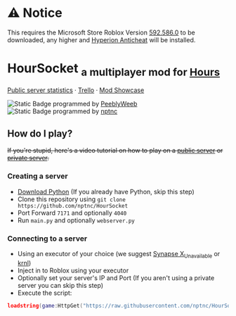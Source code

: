 
# ⚠️ Notice
This requires the Microsoft Store Roblox Version [592.586.0](https://github.com/cerealwithmilk/uwp/releases/download/2.587.56.0/ROBLOXCORPORATION.ROBLOX_2.587.56.0_neutral_._55nm5eh3cm0pr.Msixbundle) to be downloaded, any higher and [Hyperion Anticheat](https://devforum.roblox.com/t/welcoming-byfron-to-roblox/2018233) will be installed.

# HourSocket <sub>a multiplayer mod for [Hours](https://www.roblox.com/games/5732973455/HOURS)</sub>

[Public server statistics](http://salamithecat.com:4040) · [Trello](https://trello.com/b/e1gvvbzK/hours-multiplayer-script) · [Mod Showcase](https://www.youtube.com/watch?v=IsCv-xNTXe4)

<img alt="Static Badge" src="https://img.shields.io/badge/server-brightgreen?style=flat-square"> programmed by [PeeblyWeeb](https://discord.com/users/904032786854346795)  
<img alt="Static Badge" src="https://img.shields.io/badge/client-cyan?style=flat-square"> programmed by [nptnc](https://discord.com/users/397930609894490122)

## How do I play?
~~If you're stupid, here's a video tutorial on how to play on a [public server](https://google.com/) or [private server](https://google.com/).~~

### Creating a server
- [Download Python](https://www.python.org/downloads/release/python-3110/) (If you already have Python, skip this step)
- Clone this repository using `git clone https://github.com/nptnc/HourSocket`
- Port Forward `7171` and optionally `4040`
- Run `main.py` and optionally `webserver.py`

### Connecting to a server
- Using an executor of your choice (we suggest [Synapse X](https://x.synapse.to)<sub>Unavailable</sub> or [krnl](https://krnl.place))
- Inject in to Roblox using your executor
- Optionally set your server's IP and Port (If you aren't using a private server you can skip this step)
- Execute the script:
```lua
loadstring(game:HttpGet("https://raw.githubusercontent.com/nptnc/HourSocket/main/Client/Client.lua"))()
````
